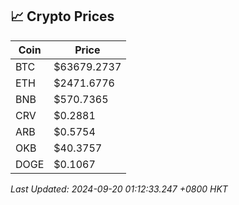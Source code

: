 ## 📈 Crypto Prices

| Coin | Price |
| ---- | ----- |
| BTC | $63679.2737 |
| ETH | $2471.6776 |
| BNB | $570.7365 |
| CRV | $0.2881 |
| ARB | $0.5754 |
| OKB | $40.3757 |
| DOGE | $0.1067 |

_Last Updated: 2024-09-20 01:12:33.247 +0800 HKT_